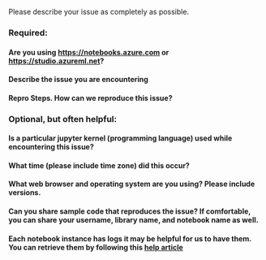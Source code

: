Please describe your issue as completely as possible.

### Required:
#### Are you using https://notebooks.azure.com or https://studio.azureml.net?

#### Describe the issue you are encountering

#### Repro Steps. How can we reproduce this issue?


### Optional, but often helpful:
#### Is a particular jupyter kernel (programming language) used while encountering this issue?

#### What time (please include time zone) did this occur?

#### What web browser and operating system are you using? Please include versions.

#### Can you share sample code that reproduces the issue? If comfortable, you can share your username, library name, and notebook name as well.

#### Each notebook instance has logs it may be helpful for us to have them. You can retrieve them by following this [help article](https://notebooks.azure.com/help/jupyter-notebooks/troubleshooting/jupyter-debug-log)
